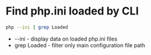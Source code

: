 # Find php.ini loaded by CLI

```bash
php --ini | grep Loaded
```

- --ini - display data on loaded php.ini files
- grep Loaded - filter only main configuration file path
